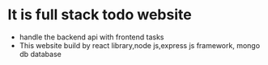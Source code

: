 # It is full stack todo website
- handle the backend api with frontend tasks
- This website build by react library,node js,express js framework, mongo db database
  

